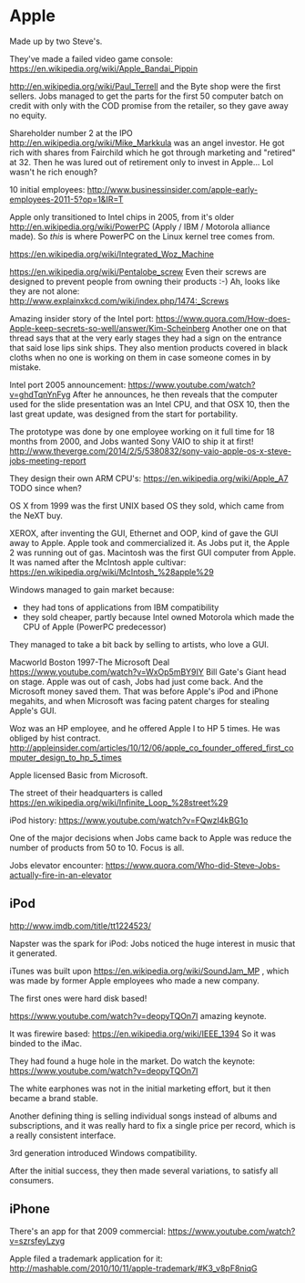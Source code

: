 # Apple

Made up by two Steve's.

They've made a failed video game console: <https://en.wikipedia.org/wiki/Apple_Bandai_Pippin>

<http://en.wikipedia.org/wiki/Paul_Terrell> and the Byte shop were the first sellers. Jobs managed to get the parts for the first 50 computer batch on credit with only with the COD promise from the retailer, so they gave away no equity.

Shareholder number 2 at the IPO <http://en.wikipedia.org/wiki/Mike_Markkula> was an angel investor. He got rich with shares from Fairchild which he got through marketing and "retired" at 32. Then he was lured out of retirement only to invest in Apple... Lol wasn't he rich enough?

10 initial employees: <http://www.businessinsider.com/apple-early-employees-2011-5?op=1&IR=T>

Apple only transitioned to Intel chips in 2005, from it's older <http://en.wikipedia.org/wiki/PowerPC> (Apply / IBM / Motorola alliance made). So *this* is where PowerPC on the Linux kernel tree comes from.

<https://en.wikipedia.org/wiki/Integrated_Woz_Machine>

<https://en.wikipedia.org/wiki/Pentalobe_screw> Even their screws are designed to prevent people from owning their products :-) Ah, looks like they are not alone: <http://www.explainxkcd.com/wiki/index.php/1474:_Screws>

Amazing insider story of the Intel port: <https://www.quora.com/How-does-Apple-keep-secrets-so-well/answer/Kim-Scheinberg> Another one on that thread says that at the very early stages they had a sign on the entrance that said lose lips sink ships. They also mention products covered in black cloths when no one is working on them in case someone comes in by mistake.

Intel port 2005 announcement: <https://www.youtube.com/watch?v=ghdTqnYnFyg> After he announces, he then reveals that the computer used for the slide presentation was an Intel CPU, and that OSX 10, then the last great update, was designed from the start for portability.

The prototype was done by one employee working on it full time for 18 months from 2000, and Jobs wanted Sony VAIO to ship it at first! <http://www.theverge.com/2014/2/5/5380832/sony-vaio-apple-os-x-steve-jobs-meeting-report>

They design their own ARM CPU's: <https://en.wikipedia.org/wiki/Apple_A7> TODO since when?

OS X from 1999 was the first UNIX based OS they sold, which came from the NeXT buy.

XEROX, after inventing the GUI, Ethernet and OOP, kind of gave the GUI away to Apple. Apple took and commercialized it. As Jobs put it, the Apple 2 was running out of gas. Macintosh was the first GUI computer from Apple. It was named after the McIntosh apple cultivar: <https://en.wikipedia.org/wiki/McIntosh_%28apple%29>

Windows managed to gain market because:

- they had tons of applications from IBM compatibility
- they sold cheaper, partly because Intel owned Motorola which made the CPU of Apple (PowerPC predecessor)

They managed to take a bit back by selling to artists, who love a GUI.

Macworld Boston 1997-The Microsoft Deal <https://www.youtube.com/watch?v=WxOp5mBY9IY> Bill Gate's Giant head on stage. Apple was out of cash, Jobs had just come back. And the Microsoft money saved them. That was before Apple's iPod and iPhone megahits, and when Microsoft was facing patent charges for stealing Apple's GUI.

Woz was an HP employee, and he offered Apple I to HP 5 times. He was obliged by hist contract. <http://appleinsider.com/articles/10/12/06/apple_co_founder_offered_first_computer_design_to_hp_5_times>

Apple licensed Basic from Microsoft.

The street of their headquarters is called <https://en.wikipedia.org/wiki/Infinite_Loop_%28street%29>

iPod history: <https://www.youtube.com/watch?v=FQwzI4kBG1o>

One of the major decisions when Jobs came back to Apple was reduce the number of products from 50 to 10. Focus is all.

Jobs elevator encounter: <https://www.quora.com/Who-did-Steve-Jobs-actually-fire-in-an-elevator>

## iPod

<http://www.imdb.com/title/tt1224523/>

Napster was the spark for iPod: Jobs noticed the huge interest in music that it generated.

iTunes was built upon https://en.wikipedia.org/wiki/SoundJam_MP , which was made by former Apple employees who made a new company.

The first ones were hard disk based!

<https://www.youtube.com/watch?v=deopyTQOn7I> amazing keynote.

It was firewire based: <https://en.wikipedia.org/wiki/IEEE_1394> So it was binded to the iMac.

They had found a huge hole in the market. Do watch the keynote: <https://www.youtube.com/watch?v=deopyTQOn7I>

The white earphones was not in the initial marketing effort, but it then became a brand stable.

Another defining thing is selling individual songs instead of albums and subscriptions, and it was really hard to fix a single price per record, which is a really consistent interface.

3rd generation introduced Windows compatibility.

After the initial success, they then made several variations, to satisfy all consumers.

## iPhone

There's an app for that 2009 commercial: <https://www.youtube.com/watch?v=szrsfeyLzyg>

Apple filed a trademark application for it: <http://mashable.com/2010/10/11/apple-trademark/#K3_v8pF8niqG>
